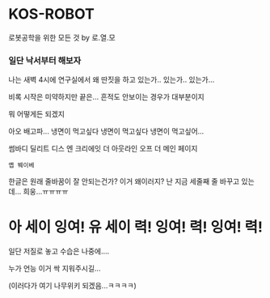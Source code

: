 # KOS-ROBOT
로봇공학을 위한 모든 것 by 로.열.모

### 일단 낙서부터 해보자

나는 새벽 4시에 연구실에서 왜 딴짓을 하고 있는가.. 있는가.. 있는가...

비록 시작은 미약하지만 끝은... 흔적도 안보이는 경우가 대부분이지

뭐 어떻게든 되겠지

아오 배고파... 냉면이 먹고싶다 냉면이 먹고싶다 냉면이 먹고싶어...

썸바디 딜리트 디스 엔 크리에잇 더 아웃라인 오프 더 메인 페이지

```
옙 붸이베
```

한글은 원래 줄바꿈이 잘 안되는건가?
이거 왜이러지?
난 지금 세줄째 줄 바꾸고 있는데...
희웅...ㅠㅠㅠㅠ

# 아 세이 잉여! 유 세이 력! 잉여! 력! 잉여! 력!

일단 저질로 놓고 수습은 나중에....

누가 언능 이거 싹 지워주시길...

(이러다가 여기 나무위키 되겠음...ㅋㅋㅋㅋ)


